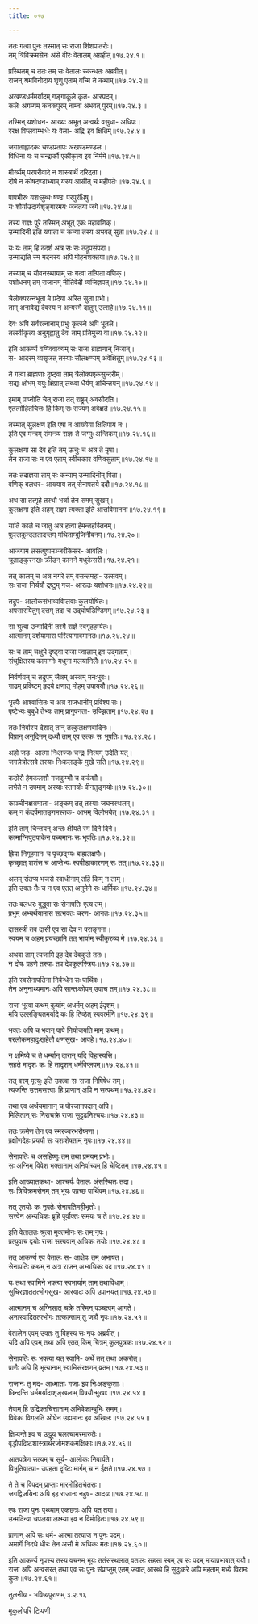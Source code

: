 ```yaml
---
title: ०१७

---
```

  
  
ततः गत्वा पुनः तस्मात् सः राजा शिंशपातरोः।  
तम् त्रिविक्रमसेनः अंसे वीरः वेतालम् अग्रहीत्॥१७.२४.१॥  
  
प्रस्थितम् च ततः तम् सः वेतालः स्कन्धतः अब्रवीत्।  
राजन् श्रमविनोदाय शृणु एताम् वच्मि ते कथाम्॥१७.२४.२॥  
  
अखण्डधर्ममर्यादम् गङ्गाकूले कृत- आस्पदम्।  
कलेः अगम्यम् कनकपुरम् नाम्ना अभवत् पुरम्॥१७.२४.३॥  
  
तस्मिन् यशोधन- आख्यः अभूत् अन्वर्थः वसुधा- अधिपः।  
ररक्ष विप्लवाम्भःधेः यः वेला- अद्रिः इव क्षितिम्॥१७.२४.४॥  
  
जगाताह्लादकः चण्डप्रतापः अखण्डमण्डलः।  
विधिना यः च चन्द्रार्कौ एकीकृत्य इव निर्ममे॥१७.२४.५॥  
  
मौर्ख्यम् परपरीवादे न शास्त्रार्थे दरिद्रता।  
दोषे न कोषदण्डाभ्याम् यस्य आसीत् च महीपतेः॥१७.२४.६॥  
  
पापभीरुः यशःलुब्धः षण्ढः परपुरंध्रिषु।  
यः शौर्याउदार्यशृङ्गारमयः जनतया जगे॥१७.२४.७॥  
  
तस्य राज्ञः पुरे तस्मिन् अभूत् एकः महावणिक्।  
उन्मादिनी इति ख्याता च कन्या तस्य अभवत् सुता॥१७.२४.८॥  
  
यः यः ताम् हि ददर्श अत्र सः सः तद्रूपसंपदा।  
उन्माद्यति स्म मदनस्य अपि मोहनशक्तया॥१७.२४.९॥  
  
तस्याम् च यौवनस्थायाम् सः गत्वा तत्पिता वणिक्।  
यशोधनम् तम् राजानम् नीतिवेदी व्यजिज्ञपत्॥१७.२४.१०॥  
  
त्रैलोक्यरत्नभूता मे प्रदेया अस्ति सुता प्रभो।  
ताम् अनावेद्य देवस्य न अन्यस्मै दातुम् उत्सहे॥१७.२४.११॥  
  
देवः अपि सर्वरत्नानाम् प्रभुः कृत्स्ने अपि भूतले।  
तत्स्वीकृत्य अनुगृह्णातु देवः ताम् प्रतिमुच्य वा॥१७.२४.१२॥  
  
इति आकर्ण्य वणिक्वाक्यम् सः राजा ब्राह्मणान् निजान्।  
स- आदरम् व्यसृजत् तस्याः सौलक्षण्यम् अवेक्षितुम्॥१७.२४.१३॥  
  
ते गत्वा ब्राह्मणाः दृष्ट्वा ताम् त्रैलोक्यएकसुन्दरीम्।  
सद्यः क्षोभम् ययुः क्षिप्रात् लब्ध्वा धैर्यम् अचिन्तयन्॥१७.२४.१४॥  
  
इमाम् प्राप्नोति चेत् राजा तत् राष्ट्रम् अवसीदति।  
एतत्मोहितचित्तः हि किम् सः राज्यम् अवेक्षते॥१७.२४.१५॥  
  
तस्मात् सुलक्षण इति एषा न आख्येया क्षितिपाय नः।  
इति एव मन्त्रम् संमन्त्र्य राज्ञः ते जग्मुः अन्तिकम्॥१७.२४.१६॥  
  
कुलक्षणा सा देव इति तम् ऊचुः च अत्र ते मृषा।  
तेन राजा सः न एव एताम् स्वीचकार वणिक्सुताम्॥१७.२४.१७॥  
  
ततः तदाज्ञया ताम् सः कन्याम् उन्मादिनीम् पिता।  
वणिक् बलधर- आख्याय तत् सेनापतये ददौ॥१७.२४.१८॥  
  
अथ सा तत्गृहे तस्थौ भर्त्रा तेन समम् सुखम्।  
कुलक्षणा इति अहम् राज्ञा त्यक्ता इति आत्तविमानना॥१७.२४.१९॥  
  
याति काले च जातु अत्र हत्वा हेमन्तहस्तिनम्।  
फुल्लकुन्दलतादन्तम् मथिताम्बुजिनीवनम्॥१७.२४.२०॥  
  
आजगाम लसत्पुष्पमञ्जरीकेसर- आवलिः।  
चूताङ्कुरनखः क्रीडन् कानने मधुकेसरी॥१७.२४.२१॥  
  
तत् कालम् च अत्र नगरे तम् वसन्तमहा- उत्सवम्।  
सः राजा निर्ययौ द्रष्टुम् गज- आरूढः यशोधनः॥१७.२४.२२॥  
  
तद्रूप- आलोकसंभाव्यविप्लवाः कुलयोषितः।  
अपसारयितुम् दत्तम् तदा च उद्घोषडिण्डिमम्॥१७.२४.२३॥  
  
सा श्रुत्वा उन्मादिनी तस्मै राज्ञे स्वगृहहर्म्यतः।  
आत्मानम् दर्शयामास परित्यागावमानतः॥१७.२४.२४॥  
  
सः च ताम् चक्षुभे दृष्ट्वा राजा ज्वालाम् इव उद्गताम्।  
संधुक्षितस्य कामाग्नेः मधुना मलयानिलैः॥१७.२४.२५॥  
  
निर्वर्णयन् च तद्रूपम् जैत्रम् अस्त्रम् मनःभुवः।  
गाढम् प्रविष्टम् हृदये क्षणात् मोहम् उपाययौ॥१७.२४.२६॥  
  
भृत्यैः आश्वासितः च अत्र राजधानीम् प्रविश्य सः।  
पृष्टेभ्यः बुबुधे तेभ्यः ताम् प्रागुपनता- उज्झिताम्॥१७.२४.२७॥  
  
ततः निर्वास्य देशात् तान् तत्कुलक्षणवादिनः।  
विप्रान् अनुदिनम् दध्यौ ताम् एव उत्कः सः भूपतिः॥१७.२४.२८॥  
  
अहो जड- आत्मा निःलज्जः चन्द्रः नित्यम् उदेति यत्।  
जगन्नेत्रोत्सवे तस्याः निःकलङ्के मुखे सति॥१७.२४.२९॥  
  
कठोरौ हेमकलशौ गजकुम्भौ च कर्कशौ।  
लभेते न उपमाम् अस्याः स्तनयोः पीनतुङ्गयोः॥१७.२४.३०॥  
  
काञ्चीनक्षत्रमाला- अङ्कम् तत् तस्याः जघनस्थलम्।  
कम् न कंदर्पमातङ्गमस्तक- आभम् विलोभयेत्॥१७.२४.३१॥  
  
इति ताम् चिन्तयन् अन्तः क्षीयते स्म दिने दिने।  
कामाग्निपुटपाकेन पच्यमानः सः भूपतिः॥१७.२४.३२॥  
  
ह्रिया निगूहमानः च पृच्छद्भ्यः बाह्यलक्षणैः।  
कृच्छ्रात् शशंस च आप्तेभ्यः स्वपीडाकारणम् सः तत्॥१७.२४.३३॥  
  
अलम् संतप्य भजसे स्वाधीनाम् तर्हि किम् न ताम्।  
इति उक्तः तैः च न एव एतत् अनुमेने सः धार्मिकः॥१७.२४.३४॥  
  
ततः बलधरः बुद्ध्वा सः सेनापतिः एत्य तम्।  
प्रभुम् अभ्यर्थयामास सत्भक्तः चरण- आनतः॥१७.२४.३५॥  
  
दासस्त्री तव दासी एव सा देव न पराङ्गना।  
स्वयम् च अहम् प्रयच्छामि तत् भार्याम् स्वीकुरुष्व मे॥१७.२४.३६॥  
  
अथवा ताम् त्यजामि इह देव देवकुले ततः।  
न दोषः ग्रहणे तस्याः तव देवकुलस्त्रियः॥१७.२४.३७॥  
  
इति स्वसेनापतिना निर्बन्धेन सः पार्थिवः।  
तेन अनुनाथ्यमानः अपि सान्तःकोपम् उवाच तम्॥१७.२४.३८॥  
  
राजा भूत्वा कथम् कुर्याम् अधर्मम् अहम् ईदृशम्।  
मयि उल्लङ्घितमर्यादे कः हि तिष्ठेत् स्ववर्त्मनि॥१७.२४.३९॥  
  
भक्तः अपि च भवान् पापे नियोजयति माम् कथम्।  
परलोकमहादुःखहेतौ क्षणसुख- आवहे॥१७.२४.४०॥  
  
न क्षमिष्ये च ते धर्म्यान् दारान् यदि विहास्यसि।  
सहते मादृशः कः हि तादृशम् धर्मविप्लवम्॥१७.२४.४१॥  
  
तत् वरम् मृत्युः इति उक्त्वा सः राजा निषिषेध तम्।  
त्यजन्ति उत्तमसत्त्वाः हि प्राणान् अपि न सत्पथम्॥१७.२४.४२॥  
  
तथा एव अर्थयमानान् च पौरजानपदान् अपि।  
मिलितान् सः निराचक्रे राजा सुदृढनिश्चयः॥१७.२४.४३॥  
  
ततः क्रमेण तेन एव स्मरज्वरभरौष्मणा।  
प्रक्षीणदेहः प्रययौ सः यशःशेषताम् नृपः॥१७.२४.४४॥  
  
सेनापतिः च असहिष्णुः तम् तथा प्रमयम् प्रभोः।  
सः अग्निम् विवेश भक्तानाम् अनिर्वाच्यम् हि चेष्टितम्॥१७.२४.४५॥  
  
इति आख्यातकथा- आश्चर्यः वेतालः अंसस्थितः तदा।  
सः त्रिविक्रमसेनम् तम् भूयः पप्रच्छ पार्थिवम्॥१७.२४.४६॥  
  
तत् एतयोः कः नृपतेः सेनापतिमहीभृतोः।  
सत्त्वेन अभ्यधिकः ब्रूहि पूर्वौक्तः समयः च ते॥१७.२४.४७॥  
  
इति वेतालतः श्रुत्वा मुक्तमौनः सः तम् नृपः।  
प्रत्युवाच द्वयोः राजा सत्त्ववान् अधिकः तयोः॥१७.२४.४८॥  
  
तत् आकर्ण्य एव वेतालः स- आक्षेपः तम् अभाषत।  
सेनापतिः कथम् न अत्र राजन् अभ्यधिकः वद॥१७.२४.४९॥  
  
यः तथा स्वामिने भक्त्या स्वभार्याम् ताम् तथाविधाम्।  
सुचिरज्ञाततत्भोगसुख- आस्वादः अपि उपानयत्॥१७.२४.५०॥  
  
आत्मानम् च अग्निसात् चक्रे तस्मिन् पञ्चत्वम् आगते।  
अनास्वादिततत्भोगः तत्कान्ताम् तु जहौ नृपः॥१७.२४.५१॥  
  
वेतालेन एवम् उक्तः तु विहस्य सः नृपः अब्रवीत्।  
यदि अपि एवम् तथा अपि एतत् किम् चित्रम् कुलपुत्रकः॥१७.२४.५२॥  
  
सेनापतिः सः भक्त्या यत् स्वामि- अर्थे तत् तथा अकरोत्।  
प्राणैः अपि हि भृत्यानाम् स्वामिसंरक्षणम् व्रतम्॥१७.२४.५३॥  
  
राजानः तु मद- आध्माताः गजाः इव निःअङ्कुशाः।  
छिन्दन्ति धर्ममर्यादाशृङ्खलाम् विषयौन्मुखाः॥१७.२४.५४॥  
  
तेषाम् हि उद्रिक्तचित्तानाम् अभिषेकाम्बुभिः समम्।  
विवेकः विगलति ओघेन उह्यमानः इव अखिलः॥१७.२४.५५॥  
  
क्षिप्यन्ते इव च उद्धूय चलत्चामरमारुतैः।  
वृद्धौपदिष्टशास्त्रार्थरजोमशकमक्षिकाः॥१७.२४.५६॥  
  
आतपत्रेण सत्यम् च सूर्य- आलोकः निवार्यते।  
विभूतिवात्या- उपहता दृष्टिः मार्गम् च न ईक्षते॥१७.२४.५७॥  
  
ते ते च विपदम् प्राप्ताः मारमोहितचेतसः।  
जगद्विजयिनः अपि इह राजानः नहुष- आदयः॥१७.२४.५८॥  
  
एषः राजा पुनः पृथ्व्याम् एकछत्रः अपि यत् तया।  
उन्मदिन्या चपलया लक्ष्म्या इव न विमोहितः॥१७.२४.५९॥  
  
प्राणान् अपि सः धर्म- आत्मा तत्याज न पुनः पदम्।  
अमार्गे निदधे धीरः तेन असौ मे अधिकः मतः॥१७.२४.६०॥  
  
इति आकर्ण्य नृपस्य तस्य वचनम् भूयः ततंसस्थलात् वतालः सहसा स्वम् एव सः पदम् मायाप्रभावात् ययौ।  
राजा अपि अन्वसरत् तथा एव सः पुनः संप्राप्तुम् एतम् जवात् आरब्धे हि सुदुःकरे अपि महताम् मध्ये विरामः कुतः॥१७.२४.६१॥  
  
तुलनीय - भविष्यपुराणम् ३.२.१६  
  
मुकुलोपरि टिप्पणी